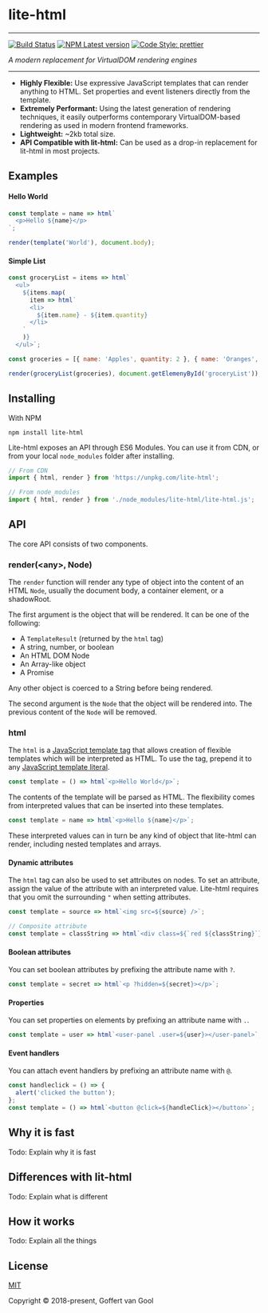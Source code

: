 # lite-html

---

[![Build Status](https://api.travis-ci.org/ruphin/lite-html.svg?branch=master)](https://travis-ci.org/ruphin/lite-html)
[![NPM Latest version](https://img.shields.io/npm/v/lite-html.svg)](https://www.npmjs.com/package/lite-html)
[![Code Style: prettier](https://img.shields.io/badge/code_style-prettier-ff69b4.svg)](https://github.com/prettier/prettier)

_A modern replacement for VirtualDOM rendering engines_

---

- **Highly Flexible:** Use expressive JavaScript templates that can render anything to HTML. Set properties and event listeners directly from the template.
- **Extremely Performant:** Using the latest generation of rendering techniques, it easily outperforms contemporary VirtualDOM-based rendering as used in modern frontend frameworks.
- **Lightweight:** ~2kb total size.
- **API Compatible with lit-html:** Can be used as a drop-in replacement for lit-html in most projects.

## Examples

#### Hello World

```javascript
const template = name => html`
  <p>Hello ${name}</p>
`;

render(template('World'), document.body);
```

#### Simple List

```javascript
const groceryList = items => html`
  <ul>
    ${items.map(
      item => html`
      <li>
        ${item.name} - ${item.quantity}
      </li>
    `
    )}
  </ul>`;

const groceries = [{ name: 'Apples', quantity: 2 }, { name: 'Oranges', quantity: 4 }];

render(groceryList(groceries), document.getElemenyById('groceryList'));
```

## Installing

With NPM

```
npm install lite-html
```

Lite-html exposes an API through ES6 Modules. You can use it from CDN, or from your local `node_modules` folder after installing.

```javascript
// From CDN
import { html, render } from 'https://unpkg.com/lite-html';

// From node_modules
import { html, render } from './node_modules/lite-html/lite-html.js';
```

## API

The core API consists of two components.

### render(\<any>, Node)

The `render` function will render any type of object into the content of an HTML `Node`, usually the document body, a container element, or a shadowRoot.

The first argument is the object that will be rendered. It can be one of the following:

- A `TemplateResult` (returned by the `html` tag)
- A string, number, or boolean
- An HTML DOM Node
- An Array-like object
- A Promise

Any other object is coerced to a String before being rendered.

The second argument is the `Node` that the object will be rendered into. The previous content of the `Node` will be removed.

### html

The `html` is a [JavaScript template tag](https://developer.mozilla.org/en-US/docs/Web/JavaScript/Reference/Template_literals#Tagged_templates) that allows creation of flexible templates which will be interpreted as HTML. To use the tag, prepend it to any [JavaScript template literal](https://developer.mozilla.org/en-US/docs/Web/JavaScript/Reference/Template_literals).

```javascript
const template = () => html`<p>Hello World</p>`;
```

The contents of the template will be parsed as HTML. The flexibility comes from interpreted values that can be inserted into these templates.

```javascript
const template = name => html`<p>Hello ${name}</p>`;
```

These interpreted values can in turn be any kind of object that lite-html can render, including nested templates and arrays.

#### Dynamic attributes

The `html` tag can also be used to set attributes on nodes. To set an attribute, assign the value of the attribute with an interpreted value. Lite-html requires that you omit the surrounding `"` when setting attributes.

```javascript
const template = source => html`<img src=${source} />`;

// Composite attribute
const template = classString => html`<div class=${`red ${classString}`}></div>`;
```

#### Boolean attributes

You can set boolean attributes by prefixing the attribute name with `?`.

```javascript
const template = secret => html`<p ?hidden=${secret}></p>`;
```

#### Properties

You can set properties on elements by prefixing an attribute name with `.`.

```javascript
const template = user => html`<user-panel .user=${user}></user-panel>`;
```

#### Event handlers

You can attach event handlers by prefixing an attribute name with `@`.

```javascript
const handleclick = () => {
  alert('clicked the button');
};
const template = () => html`<button @click=${handleClick}></button>`;
```

## Why it is fast

Todo: Explain why it is fast

## Differences with lit-html

Todo: Explain what is different

## How it works

Todo: Explain all the things

## License

[MIT](http://opensource.org/licenses/MIT)

Copyright © 2018-present, Goffert van Gool
